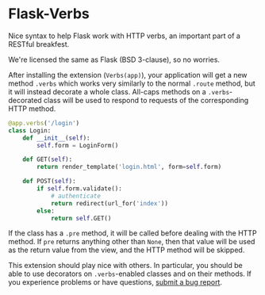 Flask-Verbs
===========

Nice syntax to help Flask work with HTTP verbs, an important part of a RESTful breakfest.

We're licensed the same as Flask (BSD 3-clause), so no worries.

After installing the extension (`Verbs(app)`), your application will get a new method `.verbs`
which works very similarly to the normal `.route` method, but it will instead decorate a whole
class. All-caps methods on a `.verbs`-decorated class will be used to respond to requests of
the corresponding HTTP method.

```python
@app.verbs('/login')
class Login:
    def __init__(self):
        self.form = LoginForm()

    def GET(self):
        return render_template('login.html', form=self.form)

    def POST(self):
        if self.form.validate():
            # authenticate
            return redirect(url_for('index'))
        else:
            return self.GET()
```

If the class has a `.pre` method, it will be called before dealing with the HTTP method.
If `pre` returns anything other than `None`, then that value will be used as the return value from the view, and the HTTP method will be skipped.

This extension should play nice with others. In particular, you should be able to
use decorators on `.verbs`-enabled classes and on their methods. If you experience
problems or have questions, [submit a bug report](https://github.com/Zankoku-Okuno/flask-verbs/issues).
